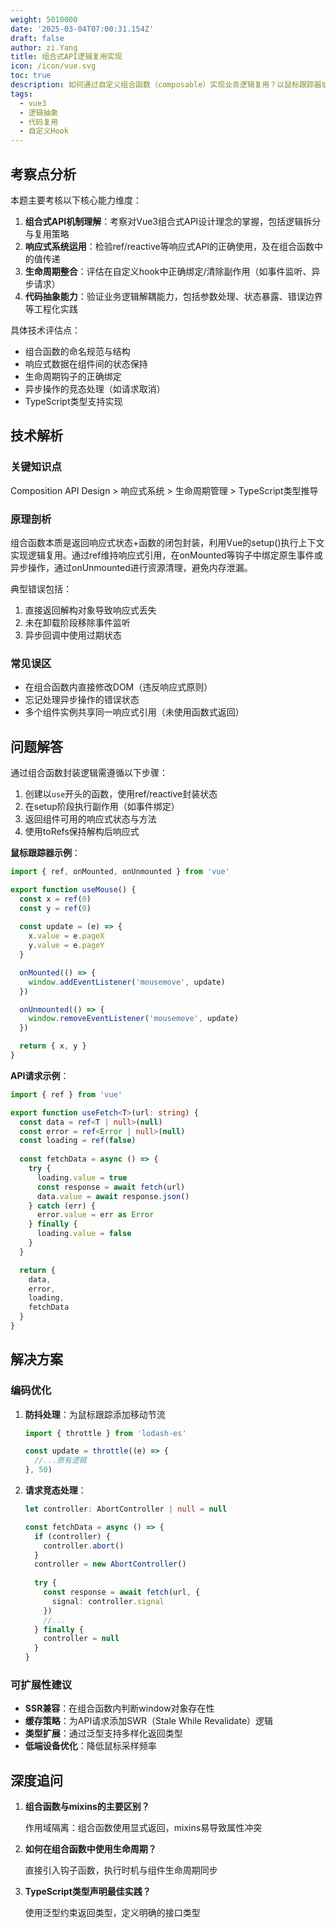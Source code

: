 ```yaml
---
weight: 5010000
date: '2025-03-04T07:00:31.154Z'
draft: false
author: zi.Yang
title: 组合式API逻辑复用实现
icon: /icon/vue.svg
toc: true
description: 如何通过自定义组合函数（composable）实现业务逻辑复用？以鼠标跟踪器或API请求为例，演示将逻辑抽取为独立函数并在多个组件中复用的完整流程。
tags:
  - vue3
  - 逻辑抽象
  - 代码复用
  - 自定义Hook
---
```


## 考察点分析

本题主要考核以下核心能力维度：

1. **组合式API机制理解**：考察对Vue3组合式API设计理念的掌握，包括逻辑拆分与复用策略
2. **响应式系统运用**：检验ref/reactive等响应式API的正确使用，及在组合函数中的值传递
3. **生命周期整合**：评估在自定义hook中正确绑定/清除副作用（如事件监听、异步请求）
4. **代码抽象能力**：验证业务逻辑解耦能力，包括参数处理、状态暴露、错误边界等工程化实践

具体技术评估点：

- 组合函数的命名规范与结构
- 响应式数据在组件间的状态保持
- 生命周期钩子的正确绑定
- 异步操作的竞态处理（如请求取消）
- TypeScript类型支持实现

## 技术解析

### 关键知识点

Composition API Design > 响应式系统 > 生命周期管理 > TypeScript类型推导

### 原理剖析

组合函数本质是返回响应式状态+函数的闭包封装，利用Vue的setup()执行上下文实现逻辑复用。通过ref维持响应式引用，在onMounted等钩子中绑定原生事件或异步操作，通过onUnmounted进行资源清理，避免内存泄漏。

典型错误包括：

1. 直接返回解构对象导致响应式丢失
2. 未在卸载阶段移除事件监听
3. 异步回调中使用过期状态

### 常见误区

- 在组合函数内直接修改DOM（违反响应式原则）
- 忘记处理异步操作的错误状态
- 多个组件实例共享同一响应式引用（未使用函数式返回）

## 问题解答

通过组合函数封装逻辑需遵循以下步骤：

1. 创建以`use`开头的函数，使用ref/reactive封装状态
2. 在setup阶段执行副作用（如事件绑定）
3. 返回组件可用的响应式状态与方法
4. 使用toRefs保持解构后响应式

**鼠标跟踪器示例**：

```javascript
import { ref, onMounted, onUnmounted } from 'vue'

export function useMouse() {
  const x = ref(0)
  const y = ref(0)
  
  const update = (e) => {
    x.value = e.pageX
    y.value = e.pageY
  }

  onMounted(() => {
    window.addEventListener('mousemove', update)
  })

  onUnmounted(() => {
    window.removeEventListener('mousemove', update)
  })

  return { x, y }
}
```

**API请求示例**：

```typescript
import { ref } from 'vue'

export function useFetch<T>(url: string) {
  const data = ref<T | null>(null)
  const error = ref<Error | null>(null)
  const loading = ref(false)
  
  const fetchData = async () => {
    try {
      loading.value = true
      const response = await fetch(url)
      data.value = await response.json()
    } catch (err) {
      error.value = err as Error
    } finally {
      loading.value = false
    }
  }

  return {
    data,
    error,
    loading,
    fetchData
  }
}
```

## 解决方案

### 编码优化

1. **防抖处理**：为鼠标跟踪添加移动节流

    ```javascript
    import { throttle } from 'lodash-es'

    const update = throttle((e) => {
      //...原有逻辑
    }, 50)
    ```

2. **请求竞态处理**：

    ```typescript
    let controller: AbortController | null = null

    const fetchData = async () => {
      if (controller) {
        controller.abort()
      }
      controller = new AbortController()
      
      try {
        const response = await fetch(url, {
          signal: controller.signal
        })
        //...
      } finally {
        controller = null
      }
    }
    ```

### 可扩展性建议

- **SSR兼容**：在组合函数内判断window对象存在性
- **缓存策略**：为API请求添加SWR（Stale While Revalidate）逻辑
- **类型扩展**：通过泛型支持多样化返回类型
- **低端设备优化**：降低鼠标采样频率

## 深度追问

1. **组合函数与mixins的主要区别？**

    作用域隔离：组合函数使用显式返回，mixins易导致属性冲突

2. **如何在组合函数中使用生命周期？**

    直接引入钩子函数，执行时机与组件生命周期同步

3. **TypeScript类型声明最佳实践？**

    使用泛型约束返回类型，定义明确的接口类型
